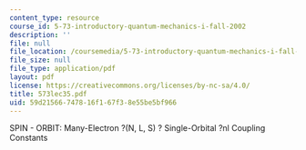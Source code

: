 ```yaml
---
content_type: resource
course_id: 5-73-introductory-quantum-mechanics-i-fall-2002
description: ''
file: null
file_location: /coursemedia/5-73-introductory-quantum-mechanics-i-fall-2002/59d21566747816f167f38e55be5bf966_573lec35.pdf
file_size: null
file_type: application/pdf
layout: pdf
license: https://creativecommons.org/licenses/by-nc-sa/4.0/
title: 573lec35.pdf
uid: 59d21566-7478-16f1-67f3-8e55be5bf966
---
```

SPIN - ORBIT: Many-Electron ?(N, L, S) ? Single-Orbital ?nl Coupling Constants